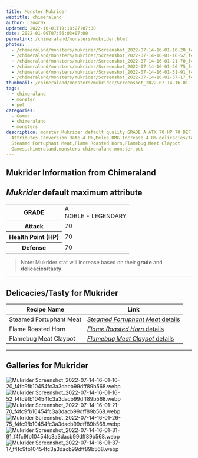 ```yaml
---
title: Monster Mukrider
webtitle: chimeraland
author: L3n4r0x
updated: 2022-10-01T19:18:27+07:00
date: 2022-01-09T07:56:03+07:00
permalink: /chimeraland/monsters/mukrider.html
photos:
  - /chimeraland/monsters/mukrider/Screenshot_2022-07-14-16-01-10-20_f4fc9fb10454fc3a3dacb99dff89b568.webp
  - /chimeraland/monsters/mukrider/Screenshot_2022-07-14-16-01-16-52_f4fc9fb10454fc3a3dacb99dff89b568.webp
  - /chimeraland/monsters/mukrider/Screenshot_2022-07-14-16-01-21-70_f4fc9fb10454fc3a3dacb99dff89b568.webp
  - /chimeraland/monsters/mukrider/Screenshot_2022-07-14-16-01-26-75_f4fc9fb10454fc3a3dacb99dff89b568.webp
  - /chimeraland/monsters/mukrider/Screenshot_2022-07-14-16-01-31-91_f4fc9fb10454fc3a3dacb99dff89b568.webp
  - /chimeraland/monsters/mukrider/Screenshot_2022-07-14-16-01-37-17_f4fc9fb10454fc3a3dacb99dff89b568.webp
thumbnail: /chimeraland/monsters/mukrider/Screenshot_2022-07-14-16-01-10-20_f4fc9fb10454fc3a3dacb99dff89b568.webp
tags:
  - chimeraland
  - monster
  - pet
categories:
  - Games
  - chimeraland
  - monsters
description: monster Mukrider default quality GRADE A ATK 70 HP 70 DEF 70
  Attributes Conversion Rate 4.0%,Melee DMG Increase 4.8% delicacies/tasty
  Steamed Fortuphant Meat,Flame Roasted Horn,Flamebug Meat Claypot
  Games,chimeraland,monsters chimeraland,monster,pet
---
```


<link
  rel="stylesheet"
  href="https://rawcdn.githack.com/dimaslanjaka/Web-Manajemen/870a349/css/bootstrap-5-3-0-alpha3-wrapper.css"
/>
<section id="bootstrap-wrapper">
  <h2>Mukrider Information from Chimeraland</h2>
  <h2 id="attribute"><i>Mukrider</i> default maximum attribute</h2>
  <div class="row">
    <div class="col mb-2">
      <div class="card bg-dark text-light">
        <div class="card-body">
          <table>
            <tr>
              <th>GRADE</th>
              <td>
                A <br /><span class="text-warning">NOBLE - LEGENDARY</span>
              </td>
            </tr>
            <tr>
              <th>Attack</th>
              <td>70</td>
            </tr>
            <tr>
              <th>Health Point (HP)</th>
              <td>70</td>
            </tr>
            <tr>
              <th>Defense</th>
              <td>70</td>
            </tr>
          </table>
        </div>
      </div>
    </div>
  </div>
  <blockquote>
    Note: Mukrider stat will increase based on their <b>grade</b> and
    <b>delicacies/tasty</b>.
  </blockquote>
  <hr />
  <h2 id="delicacies">Delicacies/Tasty for Mukrider</h2>
  <div class="card">
    <div class="card-body">
      <div class="table-responsive">
        <table class="table table-striped table-dark">
          <thead>
            <tr>
              <th>Recipe Name</th>
              <th>Link</th>
            </tr>
          </thead>
          <tbody>
            <tr>
              <td>Steamed Fortuphant Meat</td>
              <td>
                <a
                  href="#"
                  class="text-primary"
                  title="Click here to view recipe Steamed Fortuphant Meat details"
                  ><i>Steamed Fortuphant Meat</i> details</a
                >
              </td>
            </tr>
            <tr>
              <td>Flame Roasted Horn</td>
              <td>
                <a
                  href="https://www.webmanajemen.com/chimeraland/recipes/flame-roasted-horn.html"
                  class="text-primary"
                  title="Click here to view recipe Flame Roasted Horn details"
                  ><i>Flame Roasted Horn</i> details</a
                >
              </td>
            </tr>
            <tr>
              <td>Flamebug Meat Claypot</td>
              <td>
                <a
                  href="https://www.webmanajemen.com/chimeraland/recipes/flamebug-meat-claypot.html"
                  class="text-primary"
                  title="Click here to view recipe Flamebug Meat Claypot details"
                  ><i>Flamebug Meat Claypot</i> details</a
                >
              </td>
            </tr>
          </tbody>
        </table>
      </div>
    </div>
  </div>
  <hr />
  <div id="gallery">
    <h2>Galleries for Mukrider</h2>
    <div class="row">
      <div class="col-lg-6 col-12">
        <img
          src="https://www.webmanajemen.com/chimeraland/monsters/mukrider/Screenshot_2022-07-14-16-01-10-20_f4fc9fb10454fc3a3dacb99dff89b568.webp"
          alt="Mukrider Screenshot_2022-07-14-16-01-10-20_f4fc9fb10454fc3a3dacb99dff89b568.webp"
        />
      </div>
      <div class="col-lg-6 col-12">
        <img
          src="https://www.webmanajemen.com/chimeraland/monsters/mukrider/Screenshot_2022-07-14-16-01-16-52_f4fc9fb10454fc3a3dacb99dff89b568.webp"
          alt="Mukrider Screenshot_2022-07-14-16-01-16-52_f4fc9fb10454fc3a3dacb99dff89b568.webp"
        />
      </div>
      <div class="col-lg-6 col-12">
        <img
          src="https://www.webmanajemen.com/chimeraland/monsters/mukrider/Screenshot_2022-07-14-16-01-21-70_f4fc9fb10454fc3a3dacb99dff89b568.webp"
          alt="Mukrider Screenshot_2022-07-14-16-01-21-70_f4fc9fb10454fc3a3dacb99dff89b568.webp"
        />
      </div>
      <div class="col-lg-6 col-12">
        <img
          src="https://www.webmanajemen.com/chimeraland/monsters/mukrider/Screenshot_2022-07-14-16-01-26-75_f4fc9fb10454fc3a3dacb99dff89b568.webp"
          alt="Mukrider Screenshot_2022-07-14-16-01-26-75_f4fc9fb10454fc3a3dacb99dff89b568.webp"
        />
      </div>
      <div class="col-lg-6 col-12">
        <img
          src="https://www.webmanajemen.com/chimeraland/monsters/mukrider/Screenshot_2022-07-14-16-01-31-91_f4fc9fb10454fc3a3dacb99dff89b568.webp"
          alt="Mukrider Screenshot_2022-07-14-16-01-31-91_f4fc9fb10454fc3a3dacb99dff89b568.webp"
        />
      </div>
      <div class="col-lg-6 col-12">
        <img
          src="https://www.webmanajemen.com/chimeraland/monsters/mukrider/Screenshot_2022-07-14-16-01-37-17_f4fc9fb10454fc3a3dacb99dff89b568.webp"
          alt="Mukrider Screenshot_2022-07-14-16-01-37-17_f4fc9fb10454fc3a3dacb99dff89b568.webp"
        />
      </div>
    </div>
  </div>
</section>